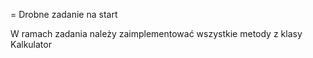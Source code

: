 = Drobne zadanie na start

W ramach zadania należy zaimplementować wszystkie metody z klasy Kalkulator